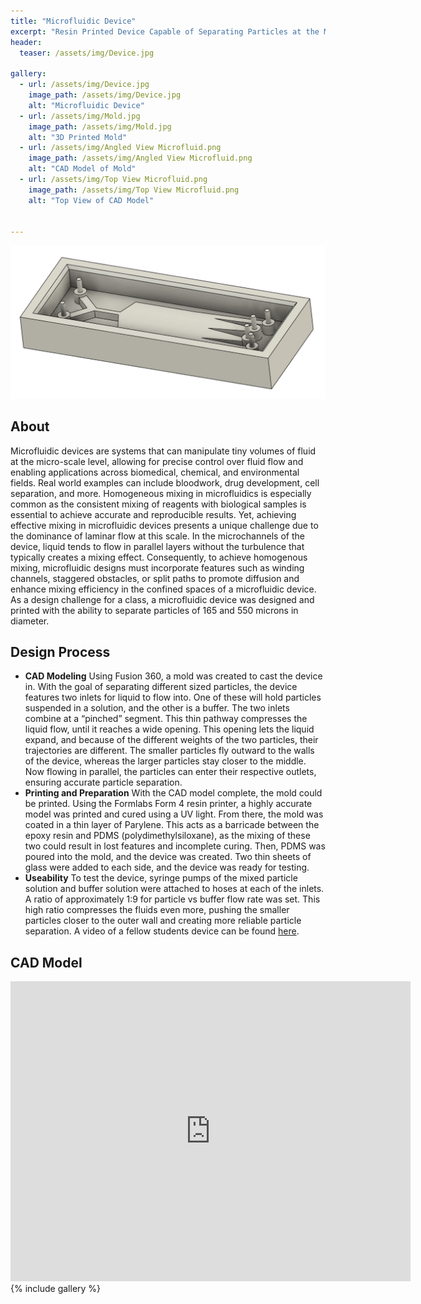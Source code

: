 ```yaml
---
title: "Microfluidic Device"
excerpt: "Resin Printed Device Capable of Separating Particles at the Micron Scale"
header:
  teaser: /assets/img/Device.jpg

gallery:
  - url: /assets/img/Device.jpg
    image_path: /assets/img/Device.jpg
    alt: "Microfluidic Device"
  - url: /assets/img/Mold.jpg
    image_path: /assets/img/Mold.jpg
    alt: "3D Printed Mold"
  - url: /assets/img/Angled View Microfluid.png
    image_path: /assets/img/Angled View Microfluid.png
    alt: "CAD Model of Mold"
  - url: /assets/img/Top View Microfluid.png
    image_path: /assets/img/Top View Microfluid.png
    alt: "Top View of CAD Model"
    

---
```


<img src="/assets/img/Angled View Microfluid.png" alt="Philip Butcher" style="width:900px;"/>

## About
Microfluidic devices are systems that can manipulate tiny volumes of fluid at the micro-scale level, allowing for precise control over fluid flow and enabling applications across biomedical, chemical, and environmental fields. Real world examples can include bloodwork, drug development, cell separation, and more. Homogeneous mixing in microfluidics is especially common as the consistent mixing of reagents with biological samples is essential to achieve accurate and reproducible results. Yet, achieving effective mixing in microfluidic devices presents a unique challenge due to the dominance of laminar flow at this scale. In the microchannels of the device, liquid tends to flow in parallel layers without the turbulence that typically creates a mixing effect. Consequently, to achieve homogenous mixing, microfluidic designs must incorporate features such as winding channels, staggered obstacles, or split paths to promote diffusion and enhance mixing efficiency in the confined spaces of a microfluidic device. As a design challenge for a class, a microfluidic device was designed and printed with the ability to separate particles of 165 and 550 microns in diameter.
## Design Process

* **CAD Modeling** Using Fusion 360, a mold was created to cast the device in. With the goal of separating different sized particles, the device features two inlets for liquid to flow into. One of these will hold particles suspended in a solution, and the other is a buffer. The two inlets combine at a “pinched” segment. This thin pathway compresses the liquid flow, until it reaches a wide opening. This opening lets the liquid expand, and because of the different weights of the two particles, their trajectories are different. The smaller particles fly outward to the walls of the device, whereas the larger particles stay closer to the middle. Now flowing in parallel, the particles can enter their respective outlets, ensuring accurate particle separation.
* **Printing and Preparation** With the CAD model complete, the mold could be printed. Using the Formlabs Form 4 resin printer, a highly accurate model was printed and cured using a UV light. From there, the mold was coated in a thin layer of Parylene. This acts as a barricade between the epoxy resin and PDMS (polydimethylsiloxane), as the mixing of these two could result in lost features and incomplete curing. Then, PDMS was poured into the mold, and the device was created. Two thin sheets of glass were added to each side, and the device was ready for testing.
* **Useability** To test the device, syringe pumps of the mixed particle solution and buffer solution were attached to hoses at each of the inlets. A ratio of approximately 1:9 for particle vs buffer flow rate was set. This high ratio compresses the fluids even more, pushing the smaller particles closer to the outer wall and creating more reliable particle separation. A video of a fellow students device can be found [here](https://www.youtube.com/watch?v=--6JoKgJHCo).

## CAD Model
<iframe src="https://vanderbilt643.autodesk360.com/shares/public/SH286ddQT78850c0d8a45857eb674db70423?mode=embed" width="640" height="480" allowfullscreen="true" webkitallowfullscreen="true" mozallowfullscreen="true"  frameborder="0"></iframe>
{% include gallery %}



